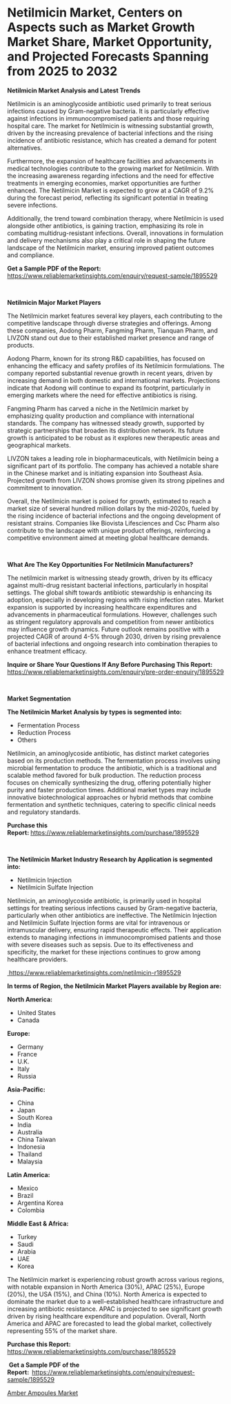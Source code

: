 <p><h1>Netilmicin Market, Centers on Aspects such as Market Growth Market Share, Market Opportunity, and Projected Forecasts Spanning from 2025 to 2032</h1></p><p><strong>Netilmicin Market Analysis and Latest Trends</strong></p>
<p><p>Netilmicin is an aminoglycoside antibiotic used primarily to treat serious infections caused by Gram-negative bacteria. It is particularly effective against infections in immunocompromised patients and those requiring hospital care. The market for Netilmicin is witnessing substantial growth, driven by the increasing prevalence of bacterial infections and the rising incidence of antibiotic resistance, which has created a demand for potent alternatives.</p><p>Furthermore, the expansion of healthcare facilities and advancements in medical technologies contribute to the growing market for Netilmicin. With the increasing awareness regarding infections and the need for effective treatments in emerging economies, market opportunities are further enhanced. The Netilmicin Market is expected to grow at a CAGR of 9.2% during the forecast period, reflecting its significant potential in treating severe infections. </p><p>Additionally, the trend toward combination therapy, where Netilmicin is used alongside other antibiotics, is gaining traction, emphasizing its role in combating multidrug-resistant infections. Overall, innovations in formulation and delivery mechanisms also play a critical role in shaping the future landscape of the Netilmicin market, ensuring improved patient outcomes and compliance.</p></p>
<p><strong>Get a Sample PDF of the Report:&nbsp;</strong> <a href="https://www.reliablemarketinsights.com/enquiry/request-sample/1895529?utm_campaign=3354&utm_medium=2&utm_source=Github&utm_content=ia&utm_term=08032025&utm_id=netilmicin">https://www.reliablemarketinsights.com/enquiry/request-sample/1895529</a></p>
<p>&nbsp;</p>
<p><strong>Netilmicin Major Market Players</strong></p>
<p><p>The Netilmicin market features several key players, each contributing to the competitive landscape through diverse strategies and offerings. Among these companies, Aodong Pharm, Fangming Pharm, Tianquan Pharm, and LIVZON stand out due to their established market presence and range of products.</p><p>Aodong Pharm, known for its strong R&D capabilities, has focused on enhancing the efficacy and safety profiles of its Netilmicin formulations. The company reported substantial revenue growth in recent years, driven by increasing demand in both domestic and international markets. Projections indicate that Aodong will continue to expand its footprint, particularly in emerging markets where the need for effective antibiotics is rising.</p><p>Fangming Pharm has carved a niche in the Netilmicin market by emphasizing quality production and compliance with international standards. The company has witnessed steady growth, supported by strategic partnerships that broaden its distribution network. Its future growth is anticipated to be robust as it explores new therapeutic areas and geographical markets.</p><p>LIVZON takes a leading role in biopharmaceuticals, with Netilmicin being a significant part of its portfolio. The company has achieved a notable share in the Chinese market and is initiating expansion into Southeast Asia. Projected growth from LIVZON shows promise given its strong pipelines and commitment to innovation.</p><p>Overall, the Netilmicin market is poised for growth, estimated to reach a market size of several hundred million dollars by the mid-2020s, fueled by the rising incidence of bacterial infections and the ongoing development of resistant strains. Companies like Biovista Lifesciences and Csc Pharm also contribute to the landscape with unique product offerings, reinforcing a competitive environment aimed at meeting global healthcare demands.</p></p>
<p>&nbsp;</p>
<p><strong>What Are The Key Opportunities For Netilmicin Manufacturers?</strong></p>
<p><p>The netilmicin market is witnessing steady growth, driven by its efficacy against multi-drug resistant bacterial infections, particularly in hospital settings. The global shift towards antibiotic stewardship is enhancing its adoption, especially in developing regions with rising infection rates. Market expansion is supported by increasing healthcare expenditures and advancements in pharmaceutical formulations. However, challenges such as stringent regulatory approvals and competition from newer antibiotics may influence growth dynamics. Future outlook remains positive with a projected CAGR of around 4-5% through 2030, driven by rising prevalence of bacterial infections and ongoing research into combination therapies to enhance treatment efficacy.</p></p>
<p><strong>Inquire or Share Your Questions If Any Before Purchasing This Report:</strong> <a href="https://www.reliablemarketinsights.com/enquiry/pre-order-enquiry/1895529?utm_campaign=3354&utm_medium=2&utm_source=Github&utm_content=ia&utm_term=08032025&utm_id=netilmicin">https://www.reliablemarketinsights.com/enquiry/pre-order-enquiry/1895529</a></p>
<p>&nbsp;</p>
<p><strong>Market Segmentation</strong></p>
<p><strong>The Netilmicin Market Analysis by types is segmented into:</strong></p>
<p><ul><li>Fermentation Process</li><li>Reduction Process</li><li>Others</li></ul></p>
<p><p>Netilmicin, an aminoglycoside antibiotic, has distinct market categories based on its production methods. The fermentation process involves using microbial fermentation to produce the antibiotic, which is a traditional and scalable method favored for bulk production. The reduction process focuses on chemically synthesizing the drug, offering potentially higher purity and faster production times. Additional market types may include innovative biotechnological approaches or hybrid methods that combine fermentation and synthetic techniques, catering to specific clinical needs and regulatory standards.</p></p>
<p><strong>Purchase this Report:&nbsp;</strong><a href="https://www.reliablemarketinsights.com/purchase/1895529?utm_campaign=3354&utm_medium=2&utm_source=Github&utm_content=ia&utm_term=08032025&utm_id=netilmicin">https://www.reliablemarketinsights.com/purchase/1895529</a></p>
<p>&nbsp;</p>
<p><strong>The Netilmicin Market Industry Research by Application is segmented into:</strong></p>
<p><ul><li>Netilmicin Injection</li><li>Netilmicin Sulfate Injection</li></ul></p>
<p><p>Netilmicin, an aminoglycoside antibiotic, is primarily used in hospital settings for treating serious infections caused by Gram-negative bacteria, particularly when other antibiotics are ineffective. The Netilmicin Injection and Netilmicin Sulfate Injection forms are vital for intravenous or intramuscular delivery, ensuring rapid therapeutic effects. Their application extends to managing infections in immunocompromised patients and those with severe diseases such as sepsis. Due to its effectiveness and specificity, the market for these injections continues to grow among healthcare providers.</p></p>
<p><a href="https://www.reliablemarketinsights.com/netilmicin-r1895529?utm_campaign=3354&utm_medium=2&utm_source=Github&utm_content=ia&utm_term=08032025&utm_id=netilmicin">&nbsp;https://www.reliablemarketinsights.com/netilmicin-r1895529</a></p>
<p><strong>In terms of Region, the Netilmicin Market Players available by Region are:</strong></p>
<p>
    <p> <strong> North America: </strong>
        <ul>
            <li>United States</li>
            <li>Canada</li>
        </ul>
        </p> 
    <p> <strong> Europe: </strong>
        <ul>
            <li>Germany</li>
            <li>France</li>
            <li>U.K.</li>
            <li>Italy</li>
            <li>Russia</li>
        </ul>
        </p> 
    <p> <strong> Asia-Pacific: </strong>
        <ul>
            <li>China</li>
            <li>Japan</li>
            <li>South Korea</li>
            <li>India</li>
            <li>Australia</li>
            <li>China Taiwan</li>
            <li>Indonesia</li>
            <li>Thailand</li>
            <li>Malaysia</li>
        </ul>
        </p> 
    <p> <strong> Latin America: </strong>
        <ul>
            <li>Mexico</li>
            <li>Brazil</li>
            <li>Argentina Korea</li>
            <li>Colombia</li>
        </ul>
        </p> 
    <p> <strong> Middle East & Africa: </strong>
        <ul>
            <li>Turkey</li>
            <li>Saudi</li>
            <li>Arabia</li>
            <li>UAE</li>
            <li>Korea</li>
        </ul>
    </p>
    </p>
<p><p>The Netilmicin market is experiencing robust growth across various regions, with notable expansion in North America (30%), APAC (25%), Europe (20%), the USA (15%), and China (10%). North America is expected to dominate the market due to a well-established healthcare infrastructure and increasing antibiotic resistance. APAC is projected to see significant growth driven by rising healthcare expenditure and population. Overall, North America and APAC are forecasted to lead the global market, collectively representing 55% of the market share.</p></p>
<p><strong>Purchase this Report: </strong><a href="https://www.reliablemarketinsights.com/purchase/1895529?utm_campaign=3354&utm_medium=2&utm_source=Github&utm_content=ia&utm_term=08032025&utm_id=netilmicin">https://www.reliablemarketinsights.com/purchase/1895529</a></p>
<p>&nbsp;<strong>Get a Sample PDF of the Report:&nbsp;&nbsp;</strong><a href="https://www.reliablemarketinsights.com/enquiry/request-sample/1895529?utm_campaign=3354&utm_medium=2&utm_source=Github&utm_content=ia&utm_term=08032025&utm_id=netilmicin">https://www.reliablemarketinsights.com/enquiry/request-sample/1895529</a></p>
<p><strong></strong></p>
<p><p><a href="https://github.com/nkbaroga/Market-Research-Report-List-1/blob/main/amber-ampoules-market.md?utm_campaign=3354&utm_medium=2&utm_source=Github&utm_content=ia&utm_term=08032025&utm_id=netilmicin">Amber Ampoules Market</a></p></p>